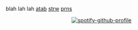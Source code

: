 blah lah lah  [atab](https://sceoul.atabook.org/) [strw](https://rinkouhai.straw.page/) [prns](https://en.pronouns.page/@sceoul)

<div align="center">

[![spotify-github-profile](https://spotify-github-profile.kittinanx.com/api/view?uid=31z7y23exkyvthttazg65fswoo5m&cover_image=true&theme=novatorem&show_offline=false&background_color=121212&interchange=true&bar_color=0000ff&bar_color_cover=false)](https://github.com/kittinan/spotify-github-profile)

</div>

